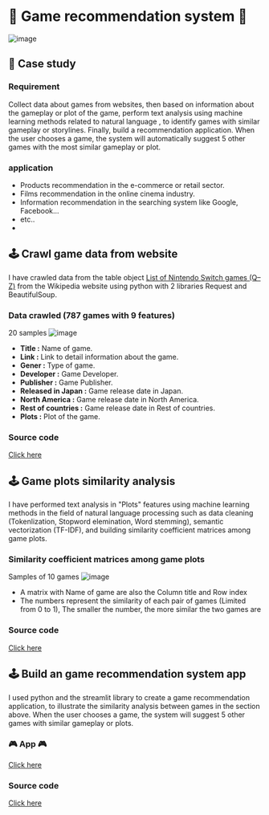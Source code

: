 # 🎰 Game recommendation system 🎰
![image](https://github.com/DooPhiLong/Game-recommendation-system/assets/120476961/9ea48faa-b205-4172-a815-c5d3e540c866)

## 💼 Case study 

### Requirement
Collect data about games from websites, then based on information about the gameplay or plot of the game, perform text analysis using machine learning methods related to natural language , to identify games with similar gameplay or storylines. Finally, build a recommendation application. When the user chooses a game, the system will automatically suggest 5 other games with the most similar gameplay or plot.
### application
- Products recommendation in the e-commerce or retail sector.
- Films recommendation in the online cinema industry.
- Information recommendation in the searching system like Google, Facebook...
- etc..
- 
## 🕹️ Crawl game data from website
I have crawled data from the table object [List of Nintendo Switch games (Q–Z)](https://en.wikipedia.org/wiki/List_of_Nintendo_Switch_games_(Q%E2%80%93Z)) from the Wikipedia website using python with 2 libraries Request and BeautifulSoup.
### Data crawled (787 games with 9 features)
20 samples
![image](https://github.com/DooPhiLong/Game-recommendation-system/assets/120476961/97896a55-75a5-435b-87fe-24e9efea8b92)

- **Title :** Name of game.
- **Link :** Link to detail information about the game.
- **Gener :** Type of game.
- **Developer :** Game Developer.
- **Publisher :** Game Publisher.
- **Released in Japan :** Game release date in Japan.
- **North America :** Game release date in North America.
- **Rest of countries :** Game release date in Rest of countries.
- **Plots :** Plot of the game.
### Source code
[Click here](https://github.com/DooPhiLong/Game-recommendation-system/blob/main/drawlData_soup.py)

## 🕹️ Game plots similarity analysis
I have performed text analysis in "Plots" features using machine learning methods in the field of natural language processing such as data cleaning (Tokenlization, Stopword elemination, Word stemming), semantic vectorization (TF-IDF), and building similarity coefficient matrices among game plots.
### Similarity coefficient matrices among game plots
Samples of 10 games 
![image](https://github.com/DooPhiLong/Game-recommendation-system/assets/120476961/bd9674a9-ad18-4a42-b396-80bca2d212e6)
- A matrix with Name of game are also the Column title and Row index
- The numbers represent the similarity of each pair of games (Limited from 0 to 1), The smaller the number, the more similar the two games are
### Source code
[Click here](https://github.com/DooPhiLong/Game-recommendation-system/blob/main/Model_similarity.py)

## 🕹️ Build an game recommendation system app
I used python and the streamlit library to create a game recommendation application, to illustrate the similarity analysis between games in the section above. When the user chooses a game, the system will suggest 5 other games with similar gameplay or plots.
### 🎮 App 🎮
[Click here](https://game-recommendation-system.streamlit.app/)
### Source code
[Click here](https://github.com/DooPhiLong/Game-recommendation-system/blob/main/RecommendSystem_app.py)

  




